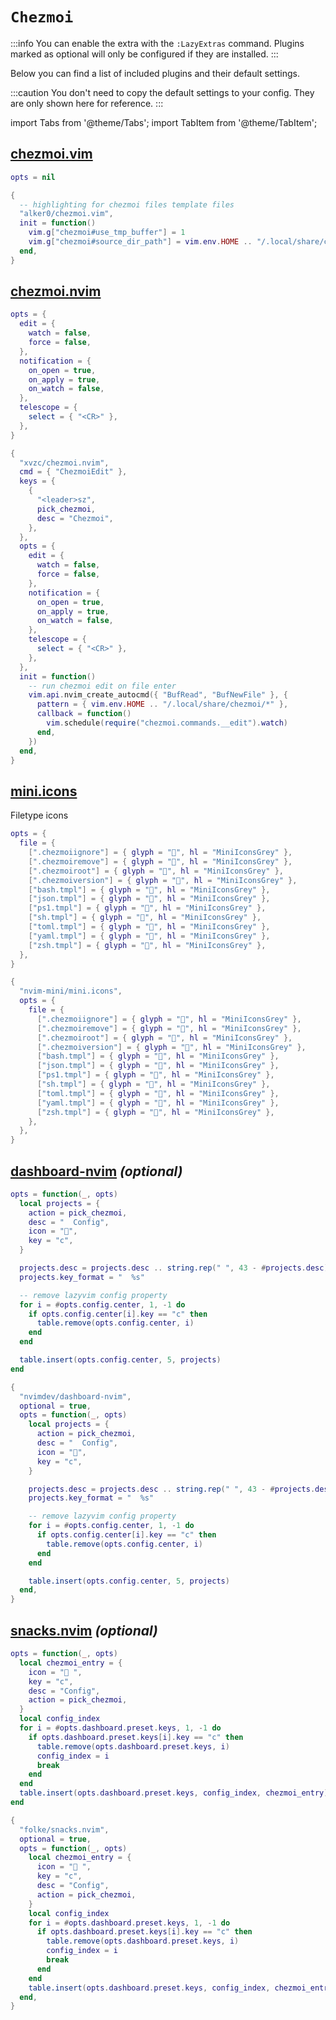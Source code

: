 # `Chezmoi`

<!-- plugins:start -->

:::info
You can enable the extra with the `:LazyExtras` command.
Plugins marked as optional will only be configured if they are installed.
:::

Below you can find a list of included plugins and their default settings.

:::caution
You don't need to copy the default settings to your config.
They are only shown here for reference.
:::

import Tabs from '@theme/Tabs';
import TabItem from '@theme/TabItem';

## [chezmoi.vim](https://github.com/alker0/chezmoi.vim)

<Tabs>

<TabItem value="opts" label="Options">

```lua
opts = nil
```

</TabItem>


<TabItem value="code" label="Full Spec">

```lua
{
  -- highlighting for chezmoi files template files
  "alker0/chezmoi.vim",
  init = function()
    vim.g["chezmoi#use_tmp_buffer"] = 1
    vim.g["chezmoi#source_dir_path"] = vim.env.HOME .. "/.local/share/chezmoi"
  end,
}
```

</TabItem>

</Tabs>

## [chezmoi.nvim](https://github.com/xvzc/chezmoi.nvim)

<Tabs>

<TabItem value="opts" label="Options">

```lua
opts = {
  edit = {
    watch = false,
    force = false,
  },
  notification = {
    on_open = true,
    on_apply = true,
    on_watch = false,
  },
  telescope = {
    select = { "<CR>" },
  },
}
```

</TabItem>


<TabItem value="code" label="Full Spec">

```lua
{
  "xvzc/chezmoi.nvim",
  cmd = { "ChezmoiEdit" },
  keys = {
    {
      "<leader>sz",
      pick_chezmoi,
      desc = "Chezmoi",
    },
  },
  opts = {
    edit = {
      watch = false,
      force = false,
    },
    notification = {
      on_open = true,
      on_apply = true,
      on_watch = false,
    },
    telescope = {
      select = { "<CR>" },
    },
  },
  init = function()
    -- run chezmoi edit on file enter
    vim.api.nvim_create_autocmd({ "BufRead", "BufNewFile" }, {
      pattern = { vim.env.HOME .. "/.local/share/chezmoi/*" },
      callback = function()
        vim.schedule(require("chezmoi.commands.__edit").watch)
      end,
    })
  end,
}
```

</TabItem>

</Tabs>

## [mini.icons](https://github.com/nvim-mini/mini.icons)

 Filetype icons


<Tabs>

<TabItem value="opts" label="Options">

```lua
opts = {
  file = {
    [".chezmoiignore"] = { glyph = "", hl = "MiniIconsGrey" },
    [".chezmoiremove"] = { glyph = "", hl = "MiniIconsGrey" },
    [".chezmoiroot"] = { glyph = "", hl = "MiniIconsGrey" },
    [".chezmoiversion"] = { glyph = "", hl = "MiniIconsGrey" },
    ["bash.tmpl"] = { glyph = "", hl = "MiniIconsGrey" },
    ["json.tmpl"] = { glyph = "", hl = "MiniIconsGrey" },
    ["ps1.tmpl"] = { glyph = "󰨊", hl = "MiniIconsGrey" },
    ["sh.tmpl"] = { glyph = "", hl = "MiniIconsGrey" },
    ["toml.tmpl"] = { glyph = "", hl = "MiniIconsGrey" },
    ["yaml.tmpl"] = { glyph = "", hl = "MiniIconsGrey" },
    ["zsh.tmpl"] = { glyph = "", hl = "MiniIconsGrey" },
  },
}
```

</TabItem>


<TabItem value="code" label="Full Spec">

```lua
{
  "nvim-mini/mini.icons",
  opts = {
    file = {
      [".chezmoiignore"] = { glyph = "", hl = "MiniIconsGrey" },
      [".chezmoiremove"] = { glyph = "", hl = "MiniIconsGrey" },
      [".chezmoiroot"] = { glyph = "", hl = "MiniIconsGrey" },
      [".chezmoiversion"] = { glyph = "", hl = "MiniIconsGrey" },
      ["bash.tmpl"] = { glyph = "", hl = "MiniIconsGrey" },
      ["json.tmpl"] = { glyph = "", hl = "MiniIconsGrey" },
      ["ps1.tmpl"] = { glyph = "󰨊", hl = "MiniIconsGrey" },
      ["sh.tmpl"] = { glyph = "", hl = "MiniIconsGrey" },
      ["toml.tmpl"] = { glyph = "", hl = "MiniIconsGrey" },
      ["yaml.tmpl"] = { glyph = "", hl = "MiniIconsGrey" },
      ["zsh.tmpl"] = { glyph = "", hl = "MiniIconsGrey" },
    },
  },
}
```

</TabItem>

</Tabs>

## [dashboard-nvim](https://github.com/nvimdev/dashboard-nvim) _(optional)_

<Tabs>

<TabItem value="opts" label="Options">

```lua
opts = function(_, opts)
  local projects = {
    action = pick_chezmoi,
    desc = "  Config",
    icon = "",
    key = "c",
  }

  projects.desc = projects.desc .. string.rep(" ", 43 - #projects.desc)
  projects.key_format = "  %s"

  -- remove lazyvim config property
  for i = #opts.config.center, 1, -1 do
    if opts.config.center[i].key == "c" then
      table.remove(opts.config.center, i)
    end
  end

  table.insert(opts.config.center, 5, projects)
end
```

</TabItem>


<TabItem value="code" label="Full Spec">

```lua
{
  "nvimdev/dashboard-nvim",
  optional = true,
  opts = function(_, opts)
    local projects = {
      action = pick_chezmoi,
      desc = "  Config",
      icon = "",
      key = "c",
    }

    projects.desc = projects.desc .. string.rep(" ", 43 - #projects.desc)
    projects.key_format = "  %s"

    -- remove lazyvim config property
    for i = #opts.config.center, 1, -1 do
      if opts.config.center[i].key == "c" then
        table.remove(opts.config.center, i)
      end
    end

    table.insert(opts.config.center, 5, projects)
  end,
}
```

</TabItem>

</Tabs>

## [snacks.nvim](https://github.com/folke/snacks.nvim) _(optional)_

<Tabs>

<TabItem value="opts" label="Options">

```lua
opts = function(_, opts)
  local chezmoi_entry = {
    icon = " ",
    key = "c",
    desc = "Config",
    action = pick_chezmoi,
  }
  local config_index
  for i = #opts.dashboard.preset.keys, 1, -1 do
    if opts.dashboard.preset.keys[i].key == "c" then
      table.remove(opts.dashboard.preset.keys, i)
      config_index = i
      break
    end
  end
  table.insert(opts.dashboard.preset.keys, config_index, chezmoi_entry)
end
```

</TabItem>


<TabItem value="code" label="Full Spec">

```lua
{
  "folke/snacks.nvim",
  optional = true,
  opts = function(_, opts)
    local chezmoi_entry = {
      icon = " ",
      key = "c",
      desc = "Config",
      action = pick_chezmoi,
    }
    local config_index
    for i = #opts.dashboard.preset.keys, 1, -1 do
      if opts.dashboard.preset.keys[i].key == "c" then
        table.remove(opts.dashboard.preset.keys, i)
        config_index = i
        break
      end
    end
    table.insert(opts.dashboard.preset.keys, config_index, chezmoi_entry)
  end,
}
```

</TabItem>

</Tabs>

<!-- plugins:end -->
